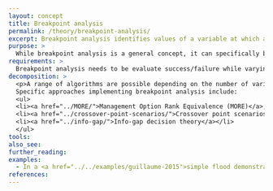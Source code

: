 ```yaml
---
layout: concept
title: Breakpoint analysis
permalink: /theory/breakpoint-analysis/
excerpt: Breakpoint analysis identifies values of a variable at which a change occurs, e.g. a management option fails, or the preferred solution changes.
purpose: >
  While breakpoint analysis is a general concept, it can specifically be used for decision making in the face of multiple plausible futures to perform <a href="../vulnerability-analysis/">vulnerability analysis</a> (which is itself a form of <a href="../stress-testing/">stress testing</a>).
requirements: >
  Breakpoint analysis needs to be evaluate success/failure while varying values of a variable, and therefore requires a system model where the relevant variables can be modified by an external algorithm.
decomposition: >
  <p>A range of algorithms are possible depending on the number of variables and the nature of the boundary between success and failure. In general, the boundary forms a lower dimensional "manifold" in model scenario space, such that even with only two variables there are an infinite number of possible breakpoints. Selecting interesting breakpoints is therefore a key issue.</p>
  Specific approaches implementing breakpoint analysis include:
  <ul>
  <li><a href="../MORE/">Management Option Rank Equivalence (MORE)</a>, which uses optimisation to report the changes in each variable required to change the preferred management option</li>
  <li><a href="../crossover-point-scenarios/">Crossover point scenarios</a>, i.e. scenarios where the preferred option changes</li>
  <li><a href="../info-gap/">Info-gap decision theory</a></li>
  </ul>
tools:
also_see:
further_reading:
examples:
  - In a <a href="../../examples/guillaume-2015">simple flood demonstration problem</a> answering the question "Will regular flooding of ecological assets occur?", breakpoint analysis is performed using <a href="../MORE/">POMORE</a> (a variant of MORE), and through <a href="../optimisation-based-hypothesis-testing/">optimisation-based hypothesis testing</a>
references:
---
```

